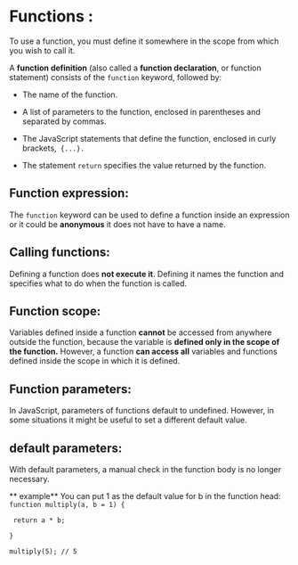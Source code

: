 # Functions :
 To use a function, you must define it somewhere in the scope from which you wish to call it.

 A **function definition** (also called a **function declaration**, or function statement) consists of the `function` keyword, followed by:

+ The name of the function.

+ A list of parameters to the function, enclosed in parentheses and separated by commas.

+ The JavaScript statements that define the function, enclosed in curly brackets,` {...}.`
+  The statement `return` specifies the value returned by the function.

## Function expression:
 The `function` keyword can be used to define a function inside an expression or it could be **anonymous** it does not have to have a name.
 ## Calling functions:
 Defining a function does **not execute it**. Defining it names the function and specifies what to do when the function is called.

 ## Function scope:
 Variables defined inside a function **cannot** be accessed from anywhere outside the function, because the variable is **defined only in the scope of the function.** However, a function **can access all** variables and functions defined inside the scope in which it is defined.

 ## Function parameters:
 In JavaScript, parameters of functions default to undefined. However, in some situations it might be useful to set a different default value.
## default parameters:
 With default parameters, a manual check in the function body is no longer necessary.

** example**  You can put 1 as the default value for b in the function head:
`function multiply(a, b = 1) {`

 ` return a * b;`
 
`}`

`multiply(5); // 5`

